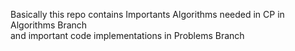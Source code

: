 Basically this repo contains Importants Algorithms needed in CP in Algorithms Branch <br>
and important code implementations in Problems Branch
